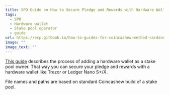```yaml
---
title: SPO Guide on How to Secure Pledge and Rewards with Hardware Wallet
tags:
  - SPO
  - Hardware wallet
  - Stake pool operator
  - guide
url: https://ecp.gitbook.io/how-to-guides-for-coincashew-method-cardano-spos/maintenance-and-daily-operations/maintenance-daily-operations-and-best-practices-guides-for-spos/how-to-secure-pledge-with-hardware-wallet
image: ""
image_text: ""
---
```


[This guide](https://ecp.gitbook.io/how-to-guides-for-coincashew-method-cardano-spos/maintenance-and-daily-operations/maintenance-daily-operations-and-best-practices-guides-for-spos/how-to-secure-pledge-with-hardware-wallet) describes the process of adding a hardware wallet as a stake pool owner. That way you can secure your pledge and rewards with a hardware wallet like Trezor or Ledger Nano S+/X.

File names and paths are based on standard Coincashew build of a stake pool.
